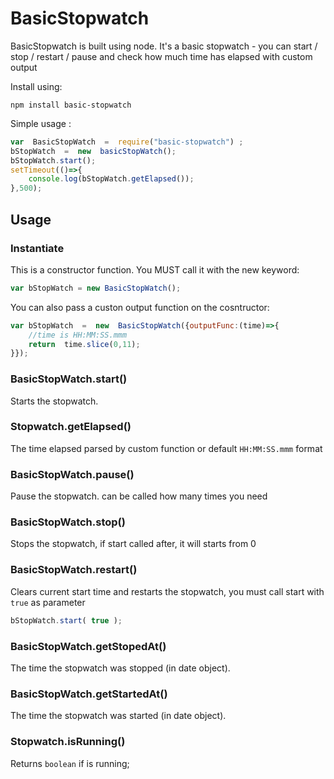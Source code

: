 # BasicStopwatch

BasicStopwatch is built using node. It's a basic stopwatch - you can start /
stop / restart / pause and check how much time has elapsed with custom output

Install using:

```
npm install basic-stopwatch
```

Simple usage :

```js
var  BasicStopWatch  =  require("basic-stopwatch") ;
bStopWatch  =  new  basicStopWatch();
bStopWatch.start();
setTimeout(()=>{
	console.log(bStopWatch.getElapsed());
},500);
```

## Usage
### Instantiate
This is a constructor function. You MUST call it with the new keyword:

```js
var bStopWatch = new BasicStopWatch();
```
You can also pass a custon output function on the cosntructor:
```js
var bStopWatch  =  new  BasicStopWatch({outputFunc:(time)=>{
	//time is HH:MM:SS.mmm
	return  time.slice(0,11);
}});
```

### BasicStopWatch.start()
Starts the stopwatch.

### Stopwatch.getElapsed()
The time elapsed parsed by custom function or default ``HH:MM:SS.mmm`` format

### BasicStopWatch.pause()
Pause the stopwatch. can be called how many times you need

### BasicStopWatch.stop()
Stops the stopwatch, if start called after, it will starts from 0

### BasicStopWatch.restart()
Clears current start time and restarts the stopwatch, you must call start with ``true`` as parameter 
```js
bStopWatch.start( true );
```

### BasicStopWatch.getStopedAt()
The time the stopwatch was stopped (in date object).

### BasicStopWatch.getStartedAt()
The time the stopwatch was started (in date object).

### Stopwatch.isRunning()
Returns ``boolean`` if is running;